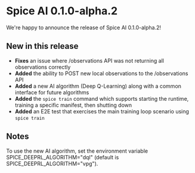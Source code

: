 # Spice AI 0.1.0-alpha.2

We're happy to announce the release of Spice AI 0.1.0-alpha.2!

## New in this release

- **Fixes** an issue where /observations API was not returning all observations correctly
- **Added** the ability to POST new local observations to the /observations API
- **Added** a new AI algorithm (Deep Q-Learning) along with a common interface for future algorithms
- **Added** the `spice train` command which supports starting the runtime, training a specific manifest, then shutting down
- **Added** an E2E test that exercises the main training loop scenario using `spice train`

## Notes

To use the new AI algorithm, set the environment variable SPICE_DEEPRL_ALGORITHM="dql" (default is SPICE_DEEPRL_ALGORITHM="vpg").
